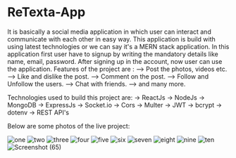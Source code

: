 # ReTexta-App
It is basically a social media application in which user can interact and communicate with each other in easy way.
This application is build with using latest technologies or we can say it's a MERN stack application.
In this application first user have to signup by writing the mandatory details like name, email, password.
After signing up in the account, now user can use the application.
Features of the project are : 
--> Post the photos, videos etc.
--> Like and dislike the post.
--> Comment on the post.
--> Follow and Unfollow the users.
--> Chat with friends.
--> and many more.

Technologies used to build this project are:
-> ReactJs
-> NodeJs
-> MongoDB
-> ExpressJs
-> Socket.io
-> Cors
-> Multer
-> JWT
-> bcrypt
-> dotenv
-> REST API's 

Below are some photos of the live project:


![one](https://user-images.githubusercontent.com/66530112/179260907-b61bec38-44be-4820-9719-8581a152a8eb.png)
![two](https://user-images.githubusercontent.com/66530112/179260927-06a55e91-a302-48f1-80b8-7fbef7959bb0.png)
![three](https://user-images.githubusercontent.com/66530112/179260944-36b27600-f53f-4594-a8f0-9fc4f3557d52.png)
![four](https://user-images.githubusercontent.com/66530112/179260963-9a1e21db-796e-4c02-a6eb-c4edccf48523.png)
![five](https://user-images.githubusercontent.com/66530112/179260994-5184b5c0-661c-4438-a3a8-951c7fcee582.png)
![six](https://user-images.githubusercontent.com/66530112/179261055-0469bc1a-3f15-4726-84e7-517ddba2dea9.png)
![seven](https://user-images.githubusercontent.com/66530112/179261087-a6aa4afe-30bd-4aa8-a351-fce5f01c352a.png)
![eight](https://user-images.githubusercontent.com/66530112/179261120-8504f607-d5dd-41b0-a9f0-c4c8b013e4c4.png)
![nine](https://user-images.githubusercontent.com/66530112/179261150-ed5dee6a-bae8-4ad8-9137-e3bb3e4ad785.png)
![ten](https://user-images.githubusercontent.com/66530112/179261165-95a06ee8-cb3d-4ee7-89ea-0760574c01d9.png)
![Screenshot (65)](https://user-images.githubusercontent.com/66530112/179261199-6d0c0f30-1538-4c1a-8054-06d5649078fc.png)
